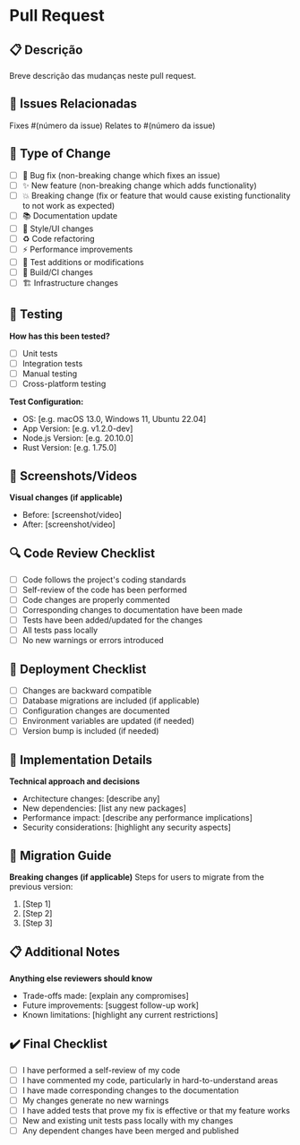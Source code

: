 # Pull Request

<!-- 
🎯 ESCOLHA O TEMPLATE ESPECÍFICO PARA SEU TIPO DE PR:

Para uma experiência melhor, use um dos templates específicos:
- 🐛 Bug Fix: .github/pull_request_template/bugfix.md
- ✨ Feature: .github/pull_request_template/feature.md  
- 📚 Documentation: .github/pull_request_template/documentation.md
- ♻️ Refactoring: .github/pull_request_template/refactoring.md

Para usar um template específico, adicione ?template=nome_do_template.md na URL
Exemplo: ?template=feature.md
-->

## 📋 Descrição
Breve descrição das mudanças neste pull request.

## 🔗 Issues Relacionadas
Fixes #(número da issue)
Relates to #(número da issue)

## 🔄 Type of Change
- [ ] 🐛 Bug fix (non-breaking change which fixes an issue)
- [ ] ✨ New feature (non-breaking change which adds functionality)
- [ ] 💥 Breaking change (fix or feature that would cause existing functionality to not work as expected)
- [ ] 📚 Documentation update
- [ ] 🎨 Style/UI changes
- [ ] ♻️ Code refactoring
- [ ] ⚡ Performance improvements
- [ ] 🧪 Test additions or modifications
- [ ] 🔧 Build/CI changes
- [ ] 🏗️ Infrastructure changes

## 🧪 Testing
**How has this been tested?**
- [ ] Unit tests
- [ ] Integration tests
- [ ] Manual testing
- [ ] Cross-platform testing

**Test Configuration:**
- OS: [e.g. macOS 13.0, Windows 11, Ubuntu 22.04]
- App Version: [e.g. v1.2.0-dev]
- Node.js Version: [e.g. 20.10.0]
- Rust Version: [e.g. 1.75.0]

## 📸 Screenshots/Videos
**Visual changes (if applicable)**
- Before: [screenshot/video]
- After: [screenshot/video]

## 🔍 Code Review Checklist
- [ ] Code follows the project's coding standards
- [ ] Self-review of the code has been performed
- [ ] Code changes are properly commented
- [ ] Corresponding changes to documentation have been made
- [ ] Tests have been added/updated for the changes
- [ ] All tests pass locally
- [ ] No new warnings or errors introduced

## 🚀 Deployment Checklist
- [ ] Changes are backward compatible
- [ ] Database migrations are included (if applicable)
- [ ] Configuration changes are documented
- [ ] Environment variables are updated (if needed)
- [ ] Version bump is included (if needed)

## 📝 Implementation Details
**Technical approach and decisions**
- Architecture changes: [describe any]
- New dependencies: [list any new packages]
- Performance impact: [describe any performance implications]
- Security considerations: [highlight any security aspects]

## 🔄 Migration Guide
**Breaking changes (if applicable)**
Steps for users to migrate from the previous version:
1. [Step 1]
2. [Step 2]
3. [Step 3]

## 📋 Additional Notes
**Anything else reviewers should know**
- Trade-offs made: [explain any compromises]
- Future improvements: [suggest follow-up work]
- Known limitations: [highlight any current restrictions]

## ✔️ Final Checklist
- [ ] I have performed a self-review of my code
- [ ] I have commented my code, particularly in hard-to-understand areas
- [ ] I have made corresponding changes to the documentation
- [ ] My changes generate no new warnings
- [ ] I have added tests that prove my fix is effective or that my feature works
- [ ] New and existing unit tests pass locally with my changes
- [ ] Any dependent changes have been merged and published